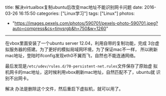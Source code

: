 title: 解决virtualbox复制ubuntu后改变mac地址不能识别网卡问题
date: 2016-03-26 16:15:50
categories: ["Linux学习"]
tags: ["Linux"]
photos:
  - "https://images.pexels.com/photos/590701/pexels-photo-590701.jpeg?auto=compress&cs=tinysrgb&h=750&w=1260"
---
在vbox里面安装了一个ubuntu server 12.04，利用自带的复制功能，完成
3台虚拟服务器的搭建。为了更好的模拟局域网环境，为了保证mac不一样，
所以刷新mac地址，登陆时ifconfig发现eth0不翼而飞，自然也不能连通网络。

最后发现是`/etc/udev/rules.d/70-persistent-net.rules`文件保存了原始虚
拟机网卡的mac地址，这时候利用vbox刷新mac地址，自然匹配不了，ubuntu就
识别不出网卡。

解决 办法是删除这个文件，然后重启下虚拟机，就可以用了。
